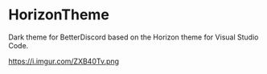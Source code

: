 # HorizonTheme
Dark theme for BetterDiscord based on the Horizon theme for Visual Studio Code.

https://i.imgur.com/ZXB40Tv.png
